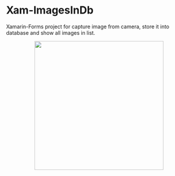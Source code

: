 # Xam-ImagesInDb
Xamarin-Forms project for capture image from camera, store it into database and show all images in list.

<p align="center">
  <img src="http://imgur.com/a/MPMNh" width="350"/>
</p>
